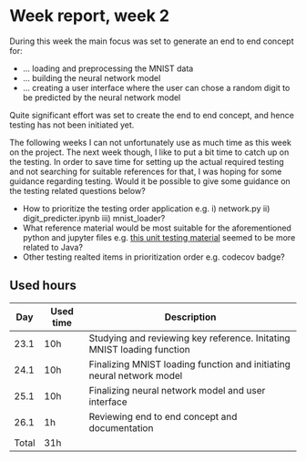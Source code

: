 # Week report, week 2

During this week the main focus was set to generate an end to end concept for:
* ... loading and preprocessing the MNIST data
* ... building the neural network model
* ... creating a user interface where the user can chose a random digit to be predicted by the neural network model

Quite significant effort was set to create the end to end concept, and hence testing has not been initiated yet.

The following weeks I can not unfortunately use as much time as this week on the project. The next week though, I like to put a bit time to catch up on the testing. In order to save time for setting up the actual required testing and not searching for suitable references for that, I was hoping for some guidance regarding testing. Would it be possible to give some guidance on the testing related questions below?
* How to prioritize the testing order application e.g. i) network.py ii) digit_predicter.ipynb iii) mnist_loader?
* What reference material would be most suitable for the aforementioned python and jupyter files e.g. [this unit testing material](https://github.com/TiraLabra/Testing-and-rmq) seemed to be more related to Java?
* Other testing realted items in prioritization order e.g. codecov badge?

## Used hours

| Day   | Used time | Description                  |
| ----- | --------- | ---------------------------- |
| 23.1  | 10h        | Studying and reviewing key reference. Initating MNIST loading function      |
| 24.1  | 10h        | Finalizing MNIST loading function and initiating neural network model              |
| 25.1  | 10h        | Finalizing neural network model and user interface |
| 26.1  | 1h        | Reviewing end to end concept and documentation |
| Total | 31h        |                              |
